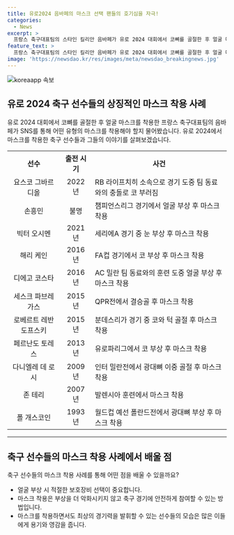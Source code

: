 ```yaml
---
title: 유로2024 음바페의 마스크 선택 팬들의 호기심을 자극!
categories:
  - News
excerpt: >
  프랑스 축구대표팀의 스타인 킬리안 음바페가 유로 2024 대회에서 코뼈를 골절한 후 얼굴 마스크를 착용하게 된 사건이 화제다. 음바페가 SNS에 마스크 아이디어를 물어 올리며 선수들의 마스크 착용 사례를 소개하는데, 맨체스터 시티의 요스코 그바르디올과 토트넘의 손흥민 등의 사례를 들어주었다. 그 외에도 마스크를 착용한 축구 선수들의 이목을 끄는 사례들이 소개되었다.
feature_text: >
  프랑스 축구대표팀의 스타인 킬리안 음바페가 유로 2024 대회에서 코뼈를 골절한 후 얼굴 마스크를 착용하게 된 사건이 화제다. 음바페가 SNS에 마스크 아이디어를 물어 올리며 선수들의 마스크 착용 사례를 소개하는데, 맨체스터 시티의 요스코 그바르디올과 토트넘의 손흥민 등의 사례를 들어주었다. 그 외에도 마스크를 착용한 축구 선수들의 이목을 끄는 사례들이 소개되었다.
image: 'https://newsdao.kr/res/images/meta/newsdao_breakingnews.jpg'
---
```


<p><img src="https://newsdao.kr/res/images/meta/newsdao_breakingnews.jpg" alt="koreaapp 속보" /></p>

<h2 data-ke-size="size26">유로 2024 축구 선수들의 상징적인 마스크 착용 사례</h2>

<p data-ke-size="size16">유로 2024 대회에서 코뼈를 골절한 후 얼굴 마스크를 착용한 프랑스 축구대표팀의 음바페가 SNS를 통해 어떤 유형의 마스크를 착용해야 할지 물어봤습니다. 유로 2024에서 마스크를 착용한 축구 선수들과 그들의 이야기를 살펴보겠습니다.</p>

<table>
    <tr>
        <th>선수</th>
        <th>출전 시기</th>
        <th>사건</th>
    </tr>
    <tr>
        <td style="text-align: center;">요스코 그바르디올</td>
        <td style="text-align: center;">2022년</td>
        <td>RB 라이프치히 소속으로 경기 도중 팀 동료와의 충돌로 코 부러짐</td>
    </tr>
    <tr>
        <td style="text-align: center;">손흥민</td>
        <td style="text-align: center;">불명</td>
        <td>챔피언스리그 경기에서 얼굴 부상 후 마스크 착용</td>
    </tr>
    <tr>
        <td style="text-align: center;">빅터 오시멘</td>
        <td style="text-align: center;">2021년</td>
        <td>세리에A 경기 중 눈 부상 후 마스크 착용</td>
    </tr>
    <tr>
        <td style="text-align: center;">해리 케인</td>
        <td style="text-align: center;">2016년</td>
        <td>FA컵 경기에서 코 부상 후 마스크 착용</td>
    </tr>
    <tr>
        <td style="text-align: center;">디에고 코스타</td>
        <td style="text-align: center;">2016년</td>
        <td>AC 밀란 팀 동료와의 훈련 도중 얼굴 부상 후 마스크 착용</td>
    </tr>
    <tr>
        <td style="text-align: center;">세스크 파브레가스</td>
        <td style="text-align: center;">2015년</td>
        <td>QPR전에서 결승골 후 마스크 착용</td>
    </tr>
    <tr>
        <td style="text-align: center;">로베르트 레반도프스키</td>
        <td style="text-align: center;">2015년</td>
        <td>분데스리가 경기 중 코와 턱 골절 후 마스크 착용</td>
    </tr>
    <tr>
        <td style="text-align: center;">페르난도 토레스</td>
        <td style="text-align: center;">2013년</td>
        <td>유로파리그에서 코 부상 후 마스크 착용</td>
    </tr>
    <tr>
        <td style="text-align: center;">다니엘레 데 로시</td>
        <td style="text-align: center;">2009년</td>
        <td>인터 밀란전에서 광대뼈 이중 골절 후 마스크 착용</td>
    </tr>
    <tr>
        <td style="text-align: center;">존 테리</td>
        <td style="text-align: center;">2007년</td>
        <td>발렌시아 훈련에서 마스크 착용</td>
    </tr>
    <tr>
        <td style="text-align: center;">폴 개스코인</td>
        <td style="text-align: center;">1993년</td>
        <td>월드컵 예선 폴란드전에서 광대뼈 부상 후 마스크 착용</td>
    </tr>
</table>

<hr>

<h2 data-ke-size="size26">축구 선수들의 마스크 착용 사례에서 배울 점</h2>

<p data-ke-size="size16">축구 선수들의 마스크 착용 사례를 통해 어떤 점을 배울 수 있을까요?</p>

<ul>
    <li>얼굴 부상 시 적절한 보호장비 선택이 중요합니다.</li>
    <li>마스크 착용은 부상을 더 악화시키지 않고 축구 경기에 안전하게 참여할 수 있는 방법입니다.</li>
    <li>마스크를 착용하면서도 최상의 경기력을 발휘할 수 있는 선수들의 모습은 많은 이들에게 용기와 영감을 줍니다.</li>
</ul>

